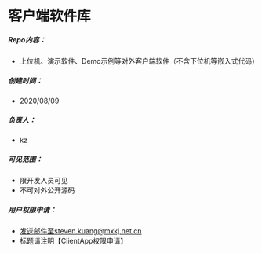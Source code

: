 # 客户端软件库

##### Repo内容：
- 上位机、演示软件、Demo示例等对外客户端软件（不含下位机等嵌入式代码）

##### 创建时间：
- 2020/08/09

##### 负责人：
- kz

##### 可见范围：
- 限开发人员可见
- 不可对外公开源码

##### 用户权限申请：
- 发送邮件至steven.kuang@mxkj.net.cn
- 标题请注明【ClientApp权限申请】
